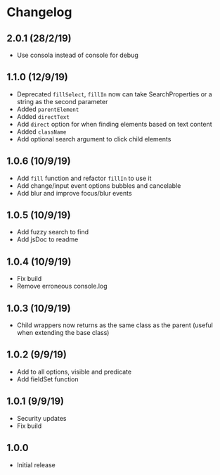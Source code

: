 # Changelog

## 2.0.1 (28/2/19)

- Use consola instead of console for debug

## 1.1.0 (12/9/19)

- Deprecated `fillSelect`, `fillIn` now can take SearchProperties or a string as the second parameter
- Added `parentElement`
- Added `directText`
- Add `direct` option for when finding elements based on text content
- Added `className`
- Add optional search argument to click child elements

## 1.0.6 (10/9/19)

- Add `fill` function and refactor `fillIn` to use it
- Add change/input event options bubbles and cancelable
- Add blur and improve focus/blur events

## 1.0.5 (10/9/19)

- Add fuzzy search to find
- Add jsDoc to readme

## 1.0.4 (10/9/19)

- Fix build
- Remove erroneous console.log

## 1.0.3 (10/9/19)

- Child wrappers now returns as the same class as the parent (useful when extending the base class)

## 1.0.2 (9/9/19)

- Add to all options, visible and predicate
- Add fieldSet function

## 1.0.1 (9/9/19)

- Security updates
- Fix build

## 1.0.0

- Initial release

